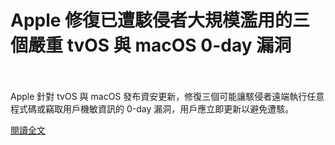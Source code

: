 # Apple 修復已遭駭侵者大規模濫用的三個嚴重 tvOS 與 macOS 0-day 漏洞

<!--more-->
<!--328-->
<br><br/>
Apple 針對 tvOS 與 macOS 發布資安更新，修復三個可能讓駭侵者遠端執行任意程式碼或竊取用戶機敏資訊的 0-day 漏洞，用戶應立即更新以避免遭駭。

[閱讀全文](https://www.twcert.org.tw/tw/cp-104-4751-3dfb9-1.html)
